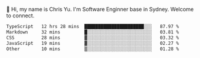 👋 Hi, my name is Chris Yu. I'm Software Enginner base in Sydney. Welcome to connect.

<!--START_SECTION:waka-->

```txt
TypeScript   12 hrs 28 mins  ██████████████████████░░░   87.97 %
Markdown     32 mins         █░░░░░░░░░░░░░░░░░░░░░░░░   03.81 %
CSS          28 mins         ▓░░░░░░░░░░░░░░░░░░░░░░░░   03.32 %
JavaScript   19 mins         ▓░░░░░░░░░░░░░░░░░░░░░░░░   02.27 %
Other        10 mins         ▒░░░░░░░░░░░░░░░░░░░░░░░░   01.28 %
```

<!--END_SECTION:waka-->
